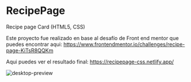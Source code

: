 # RecipePage
Recipe page Card (HTML5, CSS)

Este proyecto fue realizado en base al desafío de Front end mentor que puedes encontrar aqui:
https://www.frontendmentor.io/challenges/recipe-page-KiTsR8QQKm

Aqui puedes ver el resultado final:
https://recipepage-css.netlify.app/

![desktop-preview](https://github.com/VickyAzola/RecipePage/assets/116470398/cf2b333c-78f7-4ce9-a192-7e6f7f610eb0)
